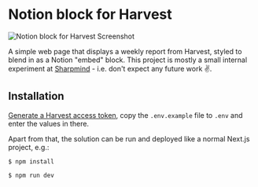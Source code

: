 # Notion block for Harvest

![Notion block for Harvest Screenshot](https://i.imgur.com/SlGBtYY.png)

A simple web page that displays a weekly report from Harvest, styled to blend in as a Notion "embed" block. This project is mostly a small internal experiment at [Sharpmind](https://sharpmind.se) - i.e. don't expect any future work ✌️.

## Installation

[Generate a Harvest access token](https://id.getharvest.com/developers), copy the `.env.example` file to `.env` and enter the values in there.

Apart from that, the solution can be run and deployed like a normal Next.js project, e.g.:

```
$ npm install
```

```
$ npm run dev
```
